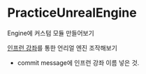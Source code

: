 # PracticeUnrealEngine

Engine에 커스텀 모듈 만들어보기

[인프런 강좌](https://www.inflearn.com/course/%EC%96%B8%EB%A6%AC%EC%96%BC-%EC%97%94%EC%A7%844-%EC%9E%85%EB%AC%B8/dashboard)를 통한 언리얼 엔진 조작해보기
- commit message에 인프런 강좌 이름 넣은 것.